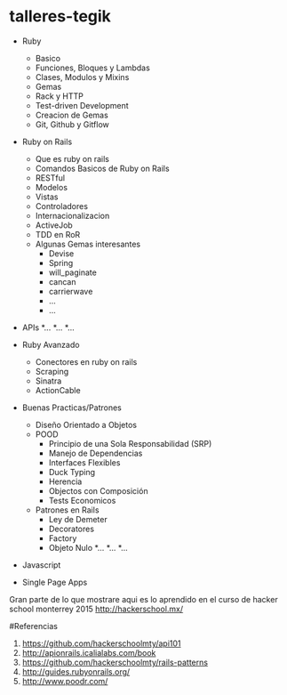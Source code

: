 # talleres-tegik

* Ruby 
	* Basico 
	* Funciones, Bloques y Lambdas 
	* Clases, Modulos y Mixins 
	* Gemas 
	* Rack y HTTP 
	* Test-driven Development 
	* Creacion de Gemas 
	* Git, Github y Gitflow 
* Ruby on Rails
	*	Que es ruby on rails
	*	Comandos Basicos de Ruby on Rails
	*	RESTful
	*	Modelos
	* 	Vistas
	*	Controladores
	*	Internacionalizacion
	*	ActiveJob
	*	TDD en RoR
	*	Algunas Gemas interesantes
		*	Devise
		*	Spring
		*	will_paginate
		*	cancan
		*	carrierwave
		* ...
		* ...
* APIs
	*...
	*...
	*...
* Ruby Avanzado
	*	Conectores en ruby on rails
	* Scraping
	* Sinatra
	*	ActionCable
* Buenas Practicas/Patrones
	*	Diseño Orientado a Objetos
	* 	POOD
		*	Principio de una Sola Responsabilidad (SRP)
		*	Manejo de Dependencias
		*	Interfaces Flexibles
		*	Duck Typing
		*	Herencia
		*	Objectos con Composición
		*	Tests Economicos
	*	Patrones en Rails
		*	Ley de Demeter
		*	Decoratores
		*	Factory
		*	Objeto Nulo	
		*...
		*...
		*...
* Javascript
		
* Single Page Apps


Gran parte de lo que mostrare aqui es lo aprendido en el curso de hacker school monterrey 2015 http://hackerschool.mx/

#Referencias

1. https://github.com/hackerschoolmty/api101
2. http://apionrails.icalialabs.com/book
3. https://github.com/hackerschoolmty/rails-patterns
4. http://guides.rubyonrails.org/
5. http://www.poodr.com/